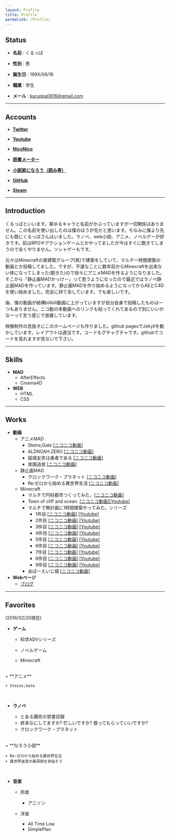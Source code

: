 ```yaml
---
layout: Profile
title: Profile
permalink: /Profile/
---
```

## Status
+ **名前** : くるっぱ

+ **性別** : 男

+ **誕生日** : 199X/06/16

+ **職業** : 学生

+ **メール** :  <a href="mailto:&#107;&#117;&#114;&#117;&#112;&#112;&#97;&#48;&#54;&#49;&#54;&#64;&#103;&#109;&#97;&#105;&#108;&#46;&#99;&#111;&#109;">&#107;&#117;&#114;&#117;&#112;&#112;&#97;&#48;&#54;&#49;&#54;&#64;&#103;&#109;&#97;&#105;&#108;&#46;&#99;&#111;&#109;</a>

****

  
## Accounts
+ [**Twitter**](https://twitter.com/kuruppa0616)

+ [**Youtube**](https://www.youtube.com/user/kuruppa0616)

+ [**NicoNico**](http://www.nicovideo.jp/user/17150151)

+ [**読書メーター**](http://bookmeter.com/u/562222)

+ [**小説家になろう（読み専）**](http://mypage.syosetu.com/270376/)

+ [**GitHub**](https://github.com/kuruppa0616)

+ [**Steam**](http://steamcommunity.com/id/kuruppa0616/)

****

## Introduction
くるっぱといいます。某ゆるキャラと名前がかぶっていますが一切関係はありません。この名前を使い出したのは僕のほうが先だと思います。ちなみに僕より先にも既にくるっぱさんはいました。ラノベ、web小説、アニメ、ノベルゲーが好きです。前はRPGやアクションゲームとかやってましたが今はすぐに飽きてしまうので全くやりません。ソシャゲーもです。

元々はMinecraftの某建築グループ(笑)で建築をしていて、マルチ一時間建築の動画とか投稿してました。ですが、不運なことに数年前からMinecraftを出来ない体になってしまった(飽きた)ので徐々にアニメMADを作るようになりました。そこから「静止画MADかっけー」って思うようになったので最近ではラノベ静止画MADを作っています。静止画MADを作り始めるようになってからAEとC4Dを使い始めました。完全に持て余しています。でも楽しいです。

後、僕の動画が結構bilibili動画に上がっていますが自分自身で投稿したものは一つもありません。ニコ動の本動画へのリンクも貼ってくれてあるので別にいいかなーって言う感じで放置しています。

映像制作の息抜きにこのホームページも作りました。github pagesでJekyllを動かしています。レイアウトは適当です。コードもグチャグチャです。githubでコードを見れますが見ないで下さい。
    
****

## Skills
+ **MAD**
    + AfterEffects
    + Cinema4D
+ **WEB**
    + HTML
    + CSS

****

## Works  
+ **動画**  
    + アニメMAD  
        + Steins;Gate [[ニコニコ動画]](http://www.nicovideo.jp/watch/sm24080161)  
        + ALDNOAH.ZERO [[ニコニコ動画]](http://www.nicovideo.jp/watch/sm25170764)  
        + 結城友奈は勇者である [[ニコニコ動画]](http://www.nicovideo.jp/watch/sm25856132)  
        + 楽園追放 [[ニコニコ動画]](http://www.nicovideo.jp/watch/sm27587620)
    + 静止画MAD  
        + クロックワーク・プラネット [[ニコニコ動画]](http://www.nicovideo.jp/watch/sm28100135)  
        + Re:ゼロから始める異世界生活 [[ニコニコ動画]](http://www.nicovideo.jp/watch/sm28549334)  
    + Minecraft  
        + マルチで円柱都市つくってみた。[[ニコニコ動画]](http://www.nicovideo.jp/watch/sm21006016)  
        + Town of cliff and ocean. [[ニコニコ動画]](http://www.nicovideo.jp/watch/sm21614029)[[Youtube]](https://www.youtube.com/watch?v=nPrxS8PG44w)  
        + マルチで無計画に1時間建築やってみた。シリーズ  
            + 1件目 [[ニコニコ動画]](http://www.nicovideo.jp/watch/sm21872448) [[Youtube]](https://www.youtube.com/watch?v=GOl5my7BuDQ)  
            + 2件目 [[ニコニコ動画]](http://www.nicovideo.jp/watch/sm21896262) [[Youtube]](https://www.youtube.com/watch?v=toVrrFXeh7U)
            + 3件目 [[ニコニコ動画]](http://www.nicovideo.jp/watch/sm22496927) [[Youtube]](https://www.youtube.com/watch?v=HGCF6W7MXO8)
            + 4件目 [[ニコニコ動画]](http://www.nicovideo.jp/watch/sm22912506) [[Youtube]](https://www.youtube.com/watch?v=hcwjL_mIWO0)
            + 5件目 [[ニコニコ動画]](http://www.nicovideo.jp/watch/sm23077053) [[Youtube]](https://www.youtube.com/watch?v=W8Psd2or1QE)
            + 6件目 [[ニコニコ動画]](http://www.nicovideo.jp/watch/sm23321775) [[Youtube]](https://www.youtube.com/watch?v=3kXb5IiYEFk)
            + 7件目 [[ニコニコ動画]](http://www.nicovideo.jp/watch/sm23635607) [[Youtube]](https://www.youtube.com/watch?v=fbs_BBccxQk)
            + 8件目 [[ニコニコ動画]](http://www.nicovideo.jp/watch/sm23995536) [[Youtube]](https://www.youtube.com/watch?v=URuKOjYAfbk)
            + 9件目 [[ニコニコ動画]](http://www.nicovideo.jp/watch/sm24246628) [[Youtube]](https://www.youtube.com/watch?v=jXZVIEBwWz4)
        + あばーえいじ城 [[ニコニコ動画]](http://www.nicovideo.jp/watch/sm24246628)
+ **Webページ**
    + [ブログ](kuruppa.xyz) 

****




## Favorites

(2016/02/20現在)

+ **ゲーム**

    + 科学ADVシリーズ
    
    + ノベルゲーム
    
    + Minecraft  
<br>
+ **アニメ**

    + Steins;Gate  
<br>
    
+ **ラノベ**

    + とある魔術の禁書目録
    + 終末なにしてますか? 忙しいですか? 救ってもらっていいですか?
    + クロックワーク・プラネット  
<br>    
+ **なろう小説**
    
    + Re:ゼロから始める異世界生活
    + 異世界迷宮の最深部を目指そう  
    
<br>

+ **音楽**
    + 邦楽
        + アニソン
    
    + 洋楽
        
        + All Time Low
        + SimplePlan
